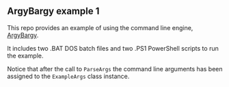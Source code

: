 ## ArgyBargy example 1

This repo provides an example of using the command line engine, [ArgyBargy](https://github.com/rogerpence/ArgyBargy).

It includes two .BAT DOS batch files and two .PS1 PowerShell scripts to run the example. 

Notice that after the call to `ParseArgs` the command line arguments has been assigned to the `ExampleArgs` class instance. 